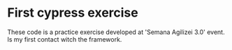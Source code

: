# First cypress exercise

These code is a practice exercise developed at 'Semana Agilizei 3.0' event.
Is my first contact witch the framework.
